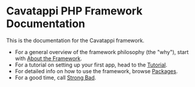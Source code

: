 # Cavatappi PHP Framework Documentation

This is the documentation for the Cavatappi framework.

- For a general overview of the framework philosophy (the "why"), start with [About the Framework](about.md).
- For a tutorial on setting up your first app, head to the [Tutorial](start.md).
- For detailed info on how to use the framework, browse [Packages](packages/index.md).
- For a good time, call [Strong Bad](https://homestarrunner.com/sbemails).